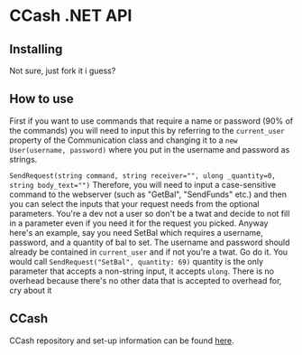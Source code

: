 # CCash .NET API

## Installing

Not sure, just fork it i guess?

## How to use

First if you want to use commands that require a name or password (90% of the commands) you will need to input this by referring to the `current_user` property of the Communication class and changing it to a `new User(username, password)` where you put in the username and password as strings.

`SendRequest(string command, string receiver="", ulong _quantity=0, string body_text="")`
Therefore, you will need to input a case-sensitive command to the webserver (such as "GetBal", "SendFunds" etc.) and then you can select the inputs that your request needs from the optional parameters. You're a dev not a user so don't be a twat and decide to not fill in a parameter even if you need it for the request you picked.
Anyway here's an example, say you need SetBal which requires a username, password, and a quantity of bal to set. The username and password should already be contained in `current_user` and if not you're a twat. Go do it. You would call `SendRequest("SetBal", quantity: 69)` quantity is the only parameter that accepts a non-string input, it accepts `ulong`. There is no overhead because there's no other data that is accepted to overhead for, cry about it

## CCash
CCash repository and set-up information can be found
[here](https://GitHub.com/EntireTwix/CCash).
